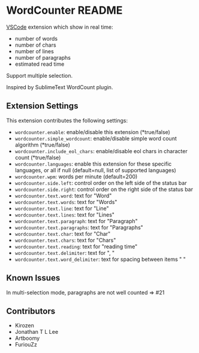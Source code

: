 # WordCounter README

[VSCode](https://code.visualstudio.com/) extension which show in real time:

* number of words
* number of chars
* number of lines
* number of paragraphs
* estimated read time

Support multiple selection.

Inspired by SublimeText WordCount plugin.

## Extension Settings

This extension contributes the following settings:

* `wordcounter.enable`: enable/disable this extension (*true/false)
* `wordcounter.simple_wordcount`: enable/disable simple word count algorithm (*true/false)
* `wordcounter.include_eol_chars`: enable/disable eol chars in character count (*true/false)
* `wordcounter.languages`: enable this extension for these specific languages, or all if null (default=null, list of supported languages)
* `wordcounter.wpm`: words per minute (default=200)
* `wordcounter.side.left`: control order on the left side of the status bar
* `wordcounter.side.right`: control order on the right side of the status bar
* `wordcounter.text.word`: text for "Word"
* `wordcounter.text.words`: text for "Words"
* `wordcounter.text.line`: text for "Line"
* `wordcounter.text.lines`: text for "Lines"
* `wordcounter.text.paragraph`: text for "Paragraph"
* `wordcounter.text.paragraphs`: text for "Paragraphs"
* `wordcounter.text.char`: text for "Char"
* `wordcounter.text.chars`: text for "Chars"
* `wordcounter.text.reading`: text for "reading time"
* `wordcounter.text.delimiter`: text for ", "
* `wordcounter.text.word_delimiter`: text for spacing between items " "

## Known Issues

In multi-selection mode, paragraphs are not well counted => #21

## Contributors

* Kirozen
* Jonathan T L Lee
* Artboomy
* FuriouZz
